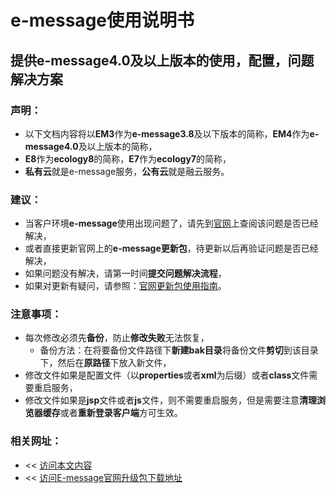 # e-message使用说明书

## 提供e-message4.0及以上版本的使用，配置，问题解决方案

### 声明：
  * 以下文档内容将以**EM3**作为**e-message3.8**及以下版本的简称，**EM4**作为**e-message4.0**及以上版本的简称，
  * **E8**作为**ecology8**的简称，**E7**作为**ecology7**的简称，
  * **私有云**就是e-message服务，**公有云**就是融云服务。

### 建议：
* 当客户环境**e-message**使用出现问题了，请先到[官网](http://im.cobiz.cn/html/download.html)上查阅该问题是否已经解决，
* 或者直接更新官网上的**e-message更新包**，待更新以后再验证问题是否已经解决，
* 如果问题没有解决，请第一时间**提交问题解决流程**，
* 如果对更新有疑问，请参照：[官网更新包使用指南](chapter3/updateEmessage.md)。
### 注意事项：
* 每次修改必须先**备份**，防止**修改失败**无法恢复，
    * 备份方法：在将要备份文件路径下**新建bak目录**将备份文件**剪切**到该目录下，然后在**原路径**下放入新文件，
* 修改文件如果是配置文件（以**properties**或者**xml**为后缀）或者**class**文件需要重启服务，
* 修改文件如果是**jsp**文件或者**js**文件，则不需要重启服务，但是需要注意**清理浏览器缓存**或者**重新登录客户端**方可生效。

### 相关网址：
* << [访问本文内容](https://joeyang20.gitbooks.io/e-message/content/)
* << [访问E-message官网升级包下载地址](http://im.cobiz.cn/html/download.html)
